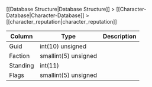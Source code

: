 [[Database Structure|Database Structure]] > [[Character-Database|Character-Database]] > [[character_reputation|character_reputation]]

Column | Type | Description
--- | --- | ---
Guid | int(10) unsigned | 
Faction | smallint(5) unsigned | 
Standing | int(11) | 
Flags | smallint(5) unsigned | 
